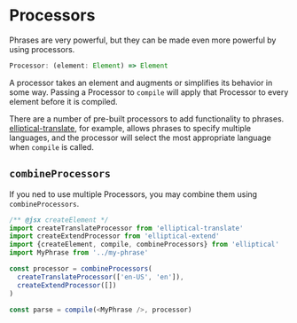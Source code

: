 # Processors

Phrases are very powerful, but they can be made even more powerful by using
processors.

```js
Processor: (element: Element) => Element
```

A processor takes an element and augments or simplifies its behavior in some
way. Passing a Processor to `compile` will apply that Processor to every
element before it is compiled.

There are a number of pre-built processors to add functionality to phrases.
[elliptical-translate](https://github.com/brandonhorst/elliptical-translate),
for example, allows phrases to specify multiple languages, and the processor
will select the most appropriate language when `compile` is called.

## `combineProcessors`

If you ned to use multiple Processors, you may combine them using
`combineProcessors`.

```js
/** @jsx createElement */
import createTranslateProcessor from 'elliptical-translate'
import createExtendProcessor from 'elliptical-extend'
import {createElement, compile, combineProcessors} from 'elliptical'
import MyPhrase from '../my-phrase'

const processor = combineProcessors(
  createTranslateProcessor(['en-US', 'en']),
  createExtendProcessor([])
)

const parse = compile(<MyPhrase />, processor)
```

